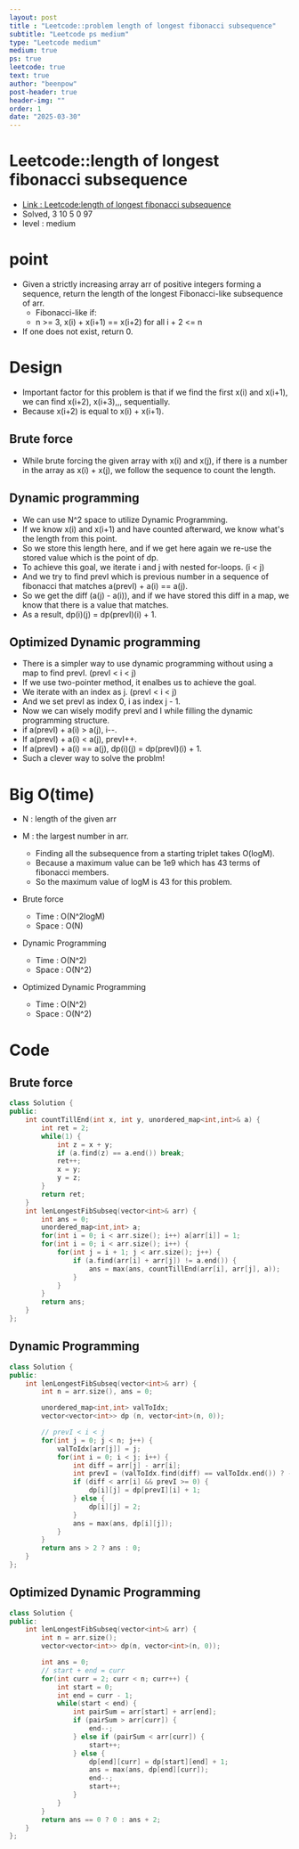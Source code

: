 ```yaml
---
layout: post
title : "Leetcode::problem length of longest fibonacci subsequence"
subtitle: "Leetcode ps medium"
type: "Leetcode medium"
medium: true
ps: true
leetcode: true
text: true
author: "beenpow"
post-header: true
header-img: ""
order: 1
date: "2025-03-30"
---
```


# Leetcode::length of longest fibonacci subsequence
- [Link : Leetcode:length of longest fibonacci subsequence]()
- Solved, 3 10 5 0 97
- level : medium

# point
- Given a strictly increasing array arr of positive integers forming a sequence, return the length of the longest Fibonacci-like subsequence of arr.
  - Fibonacci-like if:
  - n >= 3, x(i) + x(i+1) == x(i+2) for all i + 2 <= n
- If one does not exist, return 0.

# Design
- Important factor for this problem is that if we find the first x(i) and x(i+1), we can find x(i+2), x(i+3),,, sequentially.
- Because x(i+2) is equal to x(i) + x(i+1).

## Brute force
- While brute forcing the given array with x(i) and x(j), if there is a number in the array as x(i) + x(j), we follow the sequence to count the length.

## Dynamic programming
- We can use N^2 space to utilize Dynamic Programming.
- If we know x(i) and x(i+1) and have counted afterward, we know what's the length from this point.
- So we store this length here, and if we get here again we re-use the stored value which is the point of dp.
- To achieve this goal, we iterate i and j with nested for-loops. (i < j)
- And we try to find prevI which is previous number in a sequence of fibonacci that matches a(prevI) + a(i) == a(j).
- So we get the diff (a(j) - a(i)), and if we have stored this diff in a map, we know that there is a value that matches.
- As a result, dp(i)(j) = dp(prevI)(i) + 1.

## Optimized Dynamic programming
- There is a simpler way to use dynamic programming without using a map to find prevI. (prevI < i < j)
- If we use two-pointer method, it enalbes us to achieve the goal.
- We iterate with an index as j. (prevI < i  < j)
- And we set prevI as index 0, i as index j - 1.
- Now we can wisely modify prevI and I while filling the dynamic programming structure.
- if a(prevI) + a(i) > a(j), i--.
- If a(prevI) + a(i) < a(j), prevI++.
- If a(prevI) + a(i) == a(j), dp(i)(j) = dp(prevI)(i) + 1.
- Such a clever way to solve the problm!


# Big O(time)
- N : length of the given arr
- M : the largest number in arr.
  - Finding all the subsequence from a starting triplet takes O(logM).
  - Because a maximum value can be 1e9 which has 43 terms of fibonacci members.
  - So the maximum value of logM is 43 for this problem.

- Brute force
  - Time : O(N^2logM)
  - Space : O(N)

- Dynamic Programming
  - Time : O(N^2)
  - Space : O(N^2)

- Optimized Dynamic Programming
  - Time : O(N^2)
  - Space : O(N^2)

# Code

## Brute force

```cpp
class Solution {
public:
    int countTillEnd(int x, int y, unordered_map<int,int>& a) {
        int ret = 2;
        while(1) {
            int z = x + y;
            if (a.find(z) == a.end()) break;
            ret++;
            x = y;
            y = z;
        }
        return ret;
    }
    int lenLongestFibSubseq(vector<int>& arr) {
        int ans = 0;
        unordered_map<int,int> a;
        for(int i = 0; i < arr.size(); i++) a[arr[i]] = 1;
        for(int i = 0; i < arr.size(); i++) {
            for(int j = i + 1; j < arr.size(); j++) {
                if (a.find(arr[i] + arr[j]) != a.end()) {
                    ans = max(ans, countTillEnd(arr[i], arr[j], a));
                }
            }
        }
        return ans;
    }
};
```

## Dynamic Programming

```cpp
class Solution {
public:
    int lenLongestFibSubseq(vector<int>& arr) {
        int n = arr.size(), ans = 0;

        unordered_map<int,int> valToIdx;
        vector<vector<int>> dp (n, vector<int>(n, 0));

        // prevI < i < j
        for(int j = 0; j < n; j++) {
            valToIdx[arr[j]] = j;
            for(int i = 0; i < j; i++) {
                int diff = arr[j] - arr[i];
                int prevI = (valToIdx.find(diff) == valToIdx.end()) ? -1 : valToIdx[diff];
                if (diff < arr[i] && prevI >= 0) {
                    dp[i][j] = dp[prevI][i] + 1;
                } else {
                    dp[i][j] = 2;
                }
                ans = max(ans, dp[i][j]);
            }
        }
        return ans > 2 ? ans : 0;
    }
};
```

## Optimized Dynamic Programming

```cpp
class Solution {
public:
    int lenLongestFibSubseq(vector<int>& arr) {
        int n = arr.size();
        vector<vector<int>> dp(n, vector<int>(n, 0));

        int ans = 0;
        // start + end = curr
        for(int curr = 2; curr < n; curr++) {
            int start = 0;
            int end = curr - 1;
            while(start < end) {
                int pairSum = arr[start] + arr[end];
                if (pairSum > arr[curr]) {
                    end--;
                } else if (pairSum < arr[curr]) {
                    start++;
                } else {
                    dp[end][curr] = dp[start][end] + 1;
                    ans = max(ans, dp[end][curr]);
                    end--;
                    start++;
                }
            }
        }
        return ans == 0 ? 0 : ans + 2;
    }
};
```
